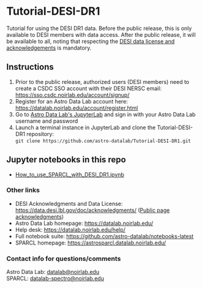# Tutorial-DESI-DR1
Tutorial for using the DESI DR1 data. Before the public release, this is only available to DESI members with data access. After the public release, it will be available to all, noting that respecting the [DESI data license and acknowledgements](https://data.desi.lbl.gov/doc/acknowledgments/) is mandatory.

## Instructions
1. Prior to the public release, authorized users (DESI members) need to create a CSDC SSO account with their DESI NERSC email: https://sso.csdc.noirlab.edu/account/signup/ 
2. Register for an Astro Data Lab account here: https://datalab.noirlab.edu/account/register.html
3. Go to [Astro Data Lab's JupyterLab](https://datalab.noirlab.edu/devbooks/) and sign in with your Astro Data Lab username and password
4. Launch a terminal instance in JupyterLab and clone the Tutorial-DESI-DR1 repository:  
```git clone https://github.com/astro-datalab/Tutorial-DESI-DR1.git```

## Jupyter notebooks in this repo
- [How_to_use_SPARCL_with_DESI_DR1.ipynb](https://github.com/astro-datalab/Tutorial-DESI-DR1/blob/main/How_to_use_SPARCL_with_DESI_DR1.ipynb)
  
### Other links
- DESI Acknowledgments and Data License: https://data.desi.lbl.gov/doc/acknowledgments/ ([Public page acknowledgments](https://www.desi.lbl.gov/acknowledgements/))
- Astro Data Lab homepage: https://datalab.noirlab.edu/
- Help desk: https://datalab.noirlab.edu/help/
- Full notebook suite: https://github.com/astro-datalab/notebooks-latest
- SPARCL homepage: https://astrosparcl.datalab.noirlab.edu/

### Contact info for questions/comments
Astro Data Lab: datalab@noirlab.edu  
SPARCL: datalab-spectro@noirlab.edu

